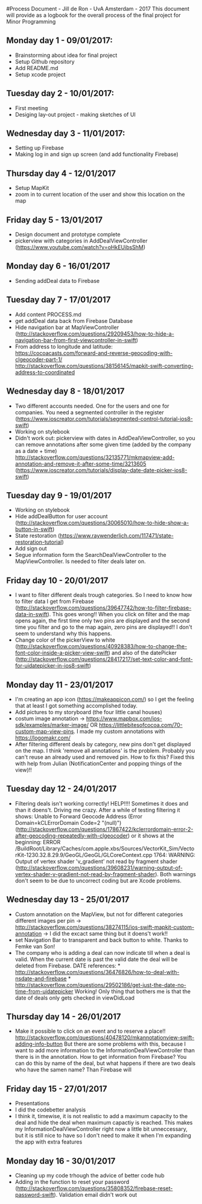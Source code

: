#Process Document - Jill de Ron - UvA Amsterdam - 2017
This document will provide as a logbook for the overall process of the final project for Minor Programming

## Monday day 1 - 09/01/2017: 
- Brainstorming about idea for final project
- Setup Github repository
- Add README.md
- Setup xcode project

## Tuesday day 2 - 10/01/2017: 
- First meeting 
- Desiging lay-out project - making sketches of UI

## Wednesday day 3 - 11/01/2017:
- Setting up Firebase
- Making log in and sign up screen (and add functionality Firebase)

## Thursday day 4 - 12/01/2017
- Setup MapKit
- zoom in to current location of the user and show this location on the map 

## Friday day 5 - 13/01/2017
- Design document and prototype complete 
- pickerview with categories in AddDealViewController (https://www.youtube.com/watch?v=oHkEUibsShM)

## Monday day 6 - 16/01/2017
- Sending addDeal data to Firebase

## Tuesday day 7 - 17/01/2017
- Add content PROCESS.md 
- get addDeal data back from Firebase Database 
- Hide navigation bar at MapViewController (http://stackoverflow.com/questions/29209453/how-to-hide-a-navigation-bar-from-first-viewcontroller-in-swift)
- From address to longitude and latitude: 
  https://cocoacasts.com/forward-and-reverse-geocoding-with-clgeocoder-part-1/
  http://stackoverflow.com/questions/38156145/mapkit-swift-converting-address-to-coordinated

## Wednesday day 8 - 18/01/2017
- Two different accounts needed. One for the users and one for companies. You need a segmented controller in the register (https://www.ioscreator.com/tutorials/segmented-control-tutorial-ios8-swift)
- Working on stylebook 
- Didn't work out: pickerview with dates in AddDealViewController, so you can remove annotations after some given time (added by the company as a date + time) 
http://stackoverflow.com/questions/32135771/mkmapview-add-annotation-and-remove-it-after-some-time/3213605 (https://www.ioscreator.com/tutorials/display-date-date-picker-ios8-swift)

## Tuesday day 9 - 19/01/2017 
- Working on stylebook 
- Hide addDealButton for user account (http://stackoverflow.com/questions/30065010/how-to-hide-show-a-button-in-swift)
- State restoration (https://www.raywenderlich.com/117471/state-restoration-tutorial)
- Add sign out 
- Segue information form the SearchDealViewController to the MapViewController. Is needed to filter deals later on. 


## Friday day 10 - 20/01/2017
- I want to filter different deals trough categories. So I need to know how to filter data I get from Firebase (http://stackoverflow.com/questions/39647742/how-to-filter-firebase-data-in-swift). This goes wrong!! When you click on filter and the map opens again, the first time only two pins are displayed and the second time you filter and go to the map again, zero pins are displayed!! I don't seem to understand why this happens. 
- Change color of the pickerView to white (http://stackoverflow.com/questions/40928383/how-to-change-the-font-color-inside-a-picker-view-swift) and also of the datePicker (http://stackoverflow.com/questions/28417217/set-text-color-and-font-for-uidatepicker-in-ios8-swift)

## Monday day 11 - 23/01/2017 
- I'm creating an app icon (https://makeappicon.com/) so I get the feeling that at least I got something accomplished today. 
- Add pictures to my storyboard (the four little canal houses)
- costum image annotation -> https://www.mapbox.com/ios-sdk/examples/marker-image/ OR https://littlebitesofcocoa.com/70-custom-map-view-pins. I made my custom annotations with https://logomakr.com/
- After filtering different deals by category, new pins don't get displayed on the map. I think 'remove all annotations' is the problem. Probably you can't reuse an already used and removed pin. How to fix this? Fixed this with help from Julian (NotificationCenter and popping things of the view)!!

## Tuesday day 12 - 24/01/2017
- Filtering deals isn't working correctly! HELP!!!! Sometimes it does and than it doens't. Driving me crazy. After a while of testing filtering it shows: Unable to Forward Geocode Address (Error Domain=kCLErrorDomain Code=2 "(null)") (http://stackoverflow.com/questions/17867422/kclerrordomain-error-2-after-geocoding-repeatedly-with-clgeocoder) or it shows at the beginning: ERROR /BuildRoot/Library/Caches/com.apple.xbs/Sources/VectorKit_Sim/VectorKit-1230.32.8.29.9/GeoGL/GeoGL/GLCoreContext.cpp 1764: WARNING: Output of vertex shader 'v_gradient' not read by fragment shader (http://stackoverflow.com/questions/39608231/warning-output-of-vertex-shader-v-gradient-not-read-by-fragment-shader). Both warnings don't seem to be due to uncorrect coding but are Xcode problems.  

## Wednesday day 13 - 25/01/2017 
- Custom annotation on the MapView, but not for different categories different images per pin -> http://stackoverflow.com/questions/38274115/ios-swift-mapkit-custom-annotation -> I did the excact same thing but it doens't work!! 
- set Navigation Bar to transparent and back button to white. Thanks to Femke van Son!
- The company who is adding a deal can now indicate till when a deal is valid. When the current date is past the valid date the deal will be deleted from Firebase. 
    DATE references: 
        * http://stackoverflow.com/questions/36476826/how-to-deal-with-nsdate-and-firebase
        * http://stackoverflow.com/questions/29502186/get-just-the-date-no-time-from-uidatepicker
        Working! Only thing that bothers me is that the date of deals only gets checked in viewDidLoad

## Thursday day 14 - 26/01/2017
- Make it possible to click on an event and to reserve a place!! 
  http://stackoverflow.com/questions/40478120/mkannotationview-swift-adding-info-button
  But there are some problems with this, because I want to add more information to the InformationDealViewController than there is in the annotation. How to get information from Firebase? You can do this by name of the deal, but what happens if there are two deals who have the samen name? Than Firebase will 

## Friday day 15 - 27/01/2017 
- Presentations
- I did the codebetter analysis 
- I think it, timewise, it is not realistic to add a maximum capacity to the deal and hide the deal when maximum capactiy is reached. This makes my InformationDealViewController right now a little bit unneccessary, but it is still nice to have so I don't need to make it when I'm expanding the app with extra features

## Monday day 16 - 30/01/2017 
- Cleaning up my code trhough the advice of better code hub
- Adding in the function to reset your password (http://stackoverflow.com/questions/35808352/firebase-reset-password-swift). Validation email didn't work out


